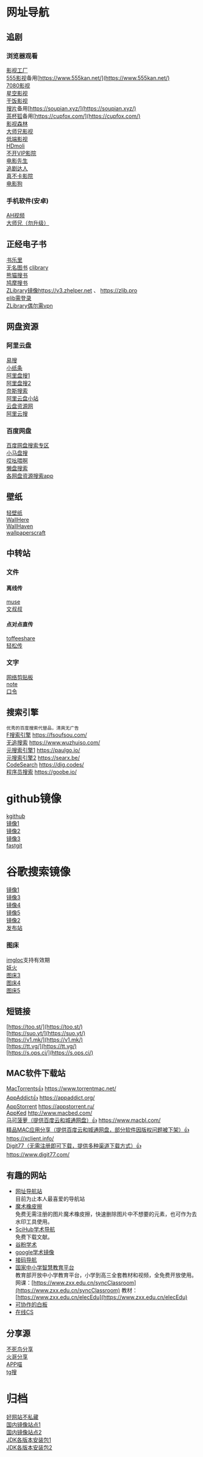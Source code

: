 # 网址导航

## 追剧
### 浏览器观看
[影视工厂](https://www.ysgc.vip/)  
[555影视](https://555ys1.com/)备用[https://www.555kan.net/](https://www.555kan.net/)  
[7080影视](https://7080.wang/)  
[星空影视](https://xkys.tv/)  
[干饭影视](https://www.gfysys1.com/)  
[搜片](https://搜片.com/)备用[https://soupian.xyz/](https://soupian.xyz/)  
[茶杯狐](https://cupfox.app/)备用[https://cupfox.com/](https://cupfox.com/)  
[影视森林](http://www.549.tv/)  
[大师兄影视](https://dsxys.pro/)  
[低端影视](https://ddys.tv/)  
[HDmoli](https://www.hdmoli.com/)  
[不开VIP影院](https://bukaivip1.com/)   
[电影先生](http://dianying.im/)   
[追剧达人](https://vipmv.co/)  
[真不卡影院](http://zhenbuka.fun/)  
[电影狗](https://www.dianyinggou.com/)  

### 手机软件(安卓)
[AH视频](https://ahsp.app/)  
[大师兄（勿升级）](https://feixue.lanzouy.com/igDLH0jwi5te/)  

## 正经电子书
[书乐里](https://www.sulery.com/)  
[无名图书](https://www.book123.info/)
[clibrary](https://clibrary.top/)  
[熊猫搜书](https://www.sopandas.com/)  
[鸠摩搜书](https://www.jiumodiary.com/)  
[ZLibrary镜像](https://v3.zhelper.net/)https://v3.zhelper.net 、 https://zlib.pro  
[elib需登录](https://elib.cc/)  
[ZLibrary偶尔需vpn](https://u1lib.org/)  

## 网盘资源
### 阿里云盘
[易搜](https://yiso.fun/)  
[小纸条](https://u.gitcafe.net/)  
[阿里盘搜1](https://www.upyunso.com/)  
[阿里盘搜2](https://www.alipansou.com/)  
[奈斯搜索](https://www.niceso.fun/)  
[阿里云盘小站](https://wpxz.org/)  
[云盘资源网](https://www.yunpanziyuan.com/)  
[阿里云搜](https://aliyunso.cn/)  
### 百度网盘
[百度网盘搜索专区](http://wp.soshoulu.com/)  
[小马盘搜](https://www.xiaomapan.com/)  
[哎吆喂啊](http://www.aiyoweia.com/)  
[懒盘搜索](https://lzpan.com/)  
[各网盘资源搜索app](https://wwd.lanzouj.com/iZdm505a1thi/)  


## 壁纸
[轻壁纸](https://bz.qinggongju.com/)  
[WallHere](https://wallhere.com/)  
[WallHaven](https://wallhaven.cc/)  
[wallpaperscraft](https://wallpaperscraft.com/)  

## 中转站
### 文件
#### 离线传
[muse](https://musetransfer.com/)  
[文叔叔](https://wenshushu.cn/)  
#### 点对点直传
[toffeeshare](https://toffeeshare.com/)  
[轻松传](https://easychuan.cn/)  
### 文字
[网络剪贴板](https://netcut.cn/)  
[note](https://note.ms/)  
[口令](https://600s.com/)  

## 搜索引擎
`优秀的百度搜索代替品，清爽无广告`  
[F搜索引擎](https://fsoufsou.com/) https://fsoufsou.com/  
[无追搜索](https://www.wuzhuiso.com/) https://www.wuzhuiso.com/  
[元搜索引擎1](https://paulgo.io/) https://paulgo.io/  
[元搜索引擎2](https://searx.be/) https://searx.be/    
[CodeSearch](https://dig.codes/) https://dig.codes/  
[程序员搜索](https://goobe.io/) https://goobe.io/  

# github镜像
[kgithub](https://kgithub.com/)  
[镜像1](https://hub.yzuu.cf/)  
[镜像2](https://hub.nuaa.cf/)  
[镜像3](https://hub.njuu.cf/)  
[fastgit](https://hub.fastgit.xyz/)  

# 谷歌搜索镜像
[镜像1](https://谷歌.ml/)  
[镜像3](https://search.njau.cf/)  
[镜像4](https://search.ahau.cf/)  
[镜像5](https://search.ecnu.cf/)  
[镜像2](https://search.aust.cf/)  
[发布站](https://www.library.ac.cn/)  

### 图床
[imgloc](https://imgloc.com/)支持有效期  
[妖火](https://yh-pic.ihcloud.net/)  
[图床3](https://img.nn.ci/)  
[图床4](https://tc.xkx.me/)  
[图床5](https://img.fy6b.com/)  

## 短链接
[https://too.st/](https://too.st/)  
[https://suo.yt/](https://suo.yt/)  
[https://v1.mk/](https://v1.mk/)  
[https://tt.vg/](https://tt.vg/)  
[https://s.ops.ci/](https://s.ops.ci/)  

## MAC软件下载站
[MacTorrents👍](https://www.torrentmac.net/) https://www.torrentmac.net/  
[AppAddict👍](https://appaddict.org/) https://appaddict.org/  
[AppStorrent](https://appstorrent.ru/) https://appstorrent.ru/  
[AppKed](http://www.macbed.com/) http://www.macbed.com/  
[马可菠萝（提供百度云和城通网盘）👍](https://www.macbl.com/) https://www.macbl.com/  
[精品MAC应用分享（提供百度云和城通网盘，部分软件因版权问题被下架）👍](https://xclient.info/) https://xclient.info/  
[Digit77（无需注册即可下载，提供多种渠道下载方式）👍](https://www.digit77.com/) https://www.digit77.com/  

## 有趣的网站
- [网址导航站](https://imyshare.com/)  
目前为止本人最喜爱的导航站
- [魔术橡皮擦](https://www.magiceraser.io/)  
免费无需注册的图片魔术橡皮擦，快速删除图片中不想要的元素，也可作为去水印工具使用。  
- [SciHub学术导航](https://scihub.net.cn/)  
免费下载文献。   
- [谷粉学术](http://xueshu.99lb.net/)  
- [google学术镜像](http://scholar.scqylaw.com/)  
- [接码导航](https://jiema.pub/)    
- [国家中小学智慧教育平台](https://www.zxx.edu.cn/)  
教育部开放中小学教育平台，小学到高三全套教材和视频，全免费开放使用。  
网课：[https://www.zxx.edu.cn/syncClassroom](https://www.zxx.edu.cn/syncClassroom) 
教材：[https://www.zxx.edu.cn/elecEdu](https://www.zxx.edu.cn/elecEdu)  
- [可协作的白板](https://excalidraw.com/)  
- [在线CS](https://playcsol.com/)  

## 分享源
[不死鸟分享](https://iui.su/)  
[火哥分享](https://www.firepx.com/)  
[APP喵](https://www.appmiu.com/)  
[tg搜](http://www.sssoou.com/)  

# 归档
[好网站不私藏](good_sites.html)  
[国内镜像站点1](cn_mirror_sites.html)  
[国内镜像站点2](https://github.com/eryajf/Thanks-Mirror)  
[JDK各版本安装包1](http://www.codebaoku.com/jdk/jdk-index.html)  
[JDK各版本安装包2](https://injdk.cn/)  
